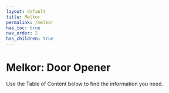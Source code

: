 ```yaml
---
layout: default
title: Melkor
permalink: /melkor
has_toc: true
nav_order: 2
has_children: true
---
```


# Melkor: Door Opener

Use the Table of Content below to find the information you need.

